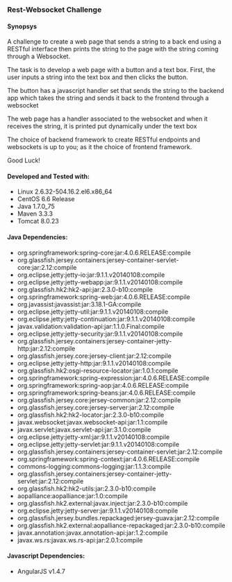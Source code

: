 
<h3>Rest-Websocket Challenge</h3>

<h4>Synopsys</h4>

<p>
	A challenge to create a web page that sends a string to a back end using a RESTful interface
	then prints the string to the page with the string coming through a Websocket.
</p>

<p>The task is to develop a web page with a button and a text box.  First, the user inputs a string into the text box and then clicks the button.</p>
<p>The button has a javascript handler set that sends the string to the backend app which takes the string and sends it back to the frontend through a websocket</p>
<p>The web page has a handler associated to the websocket and when it receives the string, it is printed put dynamically under the text box</p>
<p>The choice of backend framework to create RESTful endpoints and websockets is up to you; as it the choice of frontend framework.</p>
<p>Good Luck!</p>
	
<h4>Developed and Tested with:</h4>
<ul>
	<li>Linux 2.6.32-504.16.2.el6.x86_64</li>
	<li>CentOS 6.6 Release</li>
	<li>Java 1.7.0_75</li>
	<li>Maven 3.3.3</li>
	<li>Tomcat 8.0.23</li>
</ul>

<h4>Java Dependencies:</h4>
<ul>
	<li>org.springframework:spring-core:jar:4.0.6.RELEASE:compile</li>
	<li>org.glassfish.jersey.containers:jersey-container-servlet-core:jar:2.12:compile</li>
	<li>org.eclipse.jetty:jetty-io:jar:9.1.1.v20140108:compile</li>
	<li>org.eclipse.jetty:jetty-webapp:jar:9.1.1.v20140108:compile</li>
	<li>org.glassfish.hk2:hk2-api:jar:2.3.0-b10:compile</li>
	<li>org.springframework:spring-web:jar:4.0.6.RELEASE:compile</li>
	<li>org.javassist:javassist:jar:3.18.1-GA:compile</li>
	<li>org.eclipse.jetty:jetty-util:jar:9.1.1.v20140108:compile</li>
	<li>org.eclipse.jetty:jetty-continuation:jar:9.1.1.v20140108:compile</li>
	<li>javax.validation:validation-api:jar:1.1.0.Final:compile</li>
	<li>org.eclipse.jetty:jetty-security:jar:9.1.1.v20140108:compile</li>
	<li>org.glassfish.jersey.containers:jersey-container-jetty-http:jar:2.12:compile</li>
	<li>org.glassfish.jersey.core:jersey-client:jar:2.12:compile</li>
	<li>org.eclipse.jetty:jetty-http:jar:9.1.1.v20140108:compile</li>
	<li>org.glassfish.hk2:osgi-resource-locator:jar:1.0.1:compile</li>
	<li>org.springframework:spring-expression:jar:4.0.6.RELEASE:compile</li>
	<li>org.springframework:spring-aop:jar:4.0.6.RELEASE:compile</li>
	<li>org.springframework:spring-beans:jar:4.0.6.RELEASE:compile</li>
	<li>org.glassfish.jersey.core:jersey-common:jar:2.12:compile</li>
	<li>org.glassfish.jersey.core:jersey-server:jar:2.12:compile</li>
	<li>org.glassfish.hk2:hk2-locator:jar:2.3.0-b10:compile</li>
	<li>javax.websocket:javax.websocket-api:jar:1.1:compile</li>
	<li>javax.servlet:javax.servlet-api:jar:3.1.0:compile</li>
	<li>org.eclipse.jetty:jetty-xml:jar:9.1.1.v20140108:compile</li>
	<li>org.eclipse.jetty:jetty-servlet:jar:9.1.1.v20140108:compile</li>
	<li>org.glassfish.jersey.containers:jersey-container-servlet:jar:2.12:compile</li>
	<li>org.springframework:spring-context:jar:4.0.6.RELEASE:compile</li>
	<li>commons-logging:commons-logging:jar:1.1.3:compile</li>
	<li>org.glassfish.jersey.containers:jersey-container-jetty-servlet:jar:2.12:compile</li>
	<li>org.glassfish.hk2:hk2-utils:jar:2.3.0-b10:compile</li>
	<li>aopalliance:aopalliance:jar:1.0:compile</li>
	<li>org.glassfish.hk2.external:javax.inject:jar:2.3.0-b10:compile</li>
	<li>org.eclipse.jetty:jetty-server:jar:9.1.1.v20140108:compile</li>
	<li>org.glassfish.jersey.bundles.repackaged:jersey-guava:jar:2.12:compile</li>
	<li>org.glassfish.hk2.external:aopalliance-repackaged:jar:2.3.0-b10:compile</li>
	<li>javax.annotation:javax.annotation-api:jar:1.2:compile</li>
	<li>javax.ws.rs:javax.ws.rs-api:jar:2.0.1:compile</li>
</ul>

<h4>Javascript Dependencies:</h4>
<ul>
	<li>AngularJS v1.4.7</li>
</ul>
